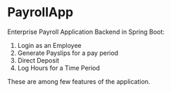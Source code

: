# PayrollApp

Enterprise Payroll Application Backend in Spring Boot:
1. Login as an Employee
2. Generate Payslips for a pay period
3. Direct Deposit
4. Log Hours for a Time Period

These are among few features of the application.
